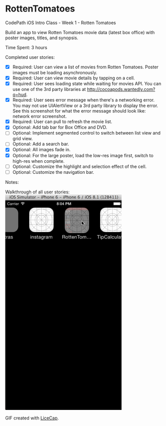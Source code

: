 # RottenTomatoes
CodePath iOS Intro Class - Week 1 - Rotten Tomatoes

Build an app to view Rotten Tomatoes movie data (latest box office) with poster images, titles, and synopsis.

Time Spent: 3 hours

Completed user stories:
 * [x] Required: User can view a list of movies from Rotten Tomatoes. Poster images must be loading asynchronously.
 * [x] Required: User can view movie details by tapping on a cell.
 * [x] Required: User sees loading state while waiting for movies API. You can use one of the 3rd party libraries at http://cocoapods.wantedly.com?q=hud.
 * [x] Required: User sees error message when there's a networking error. You may not use UIAlertView or a 3rd party library to display the error. See this screenshot for what the error message should look like: network error screenshot.
 * [x] Required: User can pull to refresh the movie list.
 * [x] Optional: Add tab bar for Box Office and DVD.
 * [ ] Optional: Implement segmented control to switch between list view and grid view.
 * [ ] Optional: Add a search bar.
 * [x] Optional: All images fade in.
 * [x] Optional: For the large poster, load the low-res image first, switch to high-res when complete.
 * [ ] Optional: Customize the highlight and selection effect of the cell.
 * [ ] Optional: Customize the navigation bar.

Notes:

Walkthrough of all user stories:
![Video Walkthrough](animation.gif)

GIF created with [LiceCap](http://www.cockos.com/licecap/).

